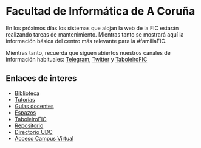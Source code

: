 # Facultad de Informática de A Coruña

En los próximos días los sistemas que alojan la web de la FIC estarán realizando tareas de mantenimiento. Mientras tanto
se mostrará aquí la información básica del centro más relevante para la #familiaFIC.

Mientras tanto, recuerda que siguen abiertos nuestros canales de información habituales: [Telegram](https://t.me/+mKQjdKvmhEJlNWVk), [Twitter](https://twitter.com/FIC_UDC) y [TaboleiroFIC](https://taboleirofic.udc.es/)

## Enlaces de interes

- [Biblioteca](http://www.udc.es/biblioteca.fic/)
- [Tutorías](https://www.udc.es/gl/centros_departamentos_servizos/centros/titorias/?codigo=614)
- [Guías docentes](https://guiadocente.udc.es/guia_docent/index.php?centre=614&ensenyament=null)
- [Espazos](http://espazos.udc.es/)
- [TaboleiroFIC](https://taboleirofic.udc.es/)
- [Repositorio](https://github.com/Facultade-de-Informatica)
- [Directorio UDC](https://web.archive.org/web/20221008171821/http://directorio.udc.es/)
- [Acceso Campus Virtual](https://campusvirtual.udc.es/)
